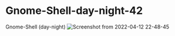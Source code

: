 # Gnome-Shell-day-night-42
Gnome-Shell (day-night)
![Screenshot from 2022-04-12 22-48-45](https://user-images.githubusercontent.com/103053714/163060337-9e3c3e5e-745c-40ad-9035-f53a14d6d178.png)
